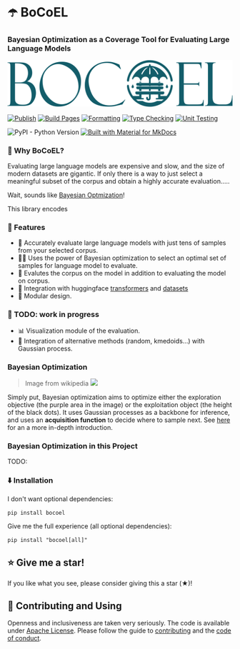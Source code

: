 # ☂️ BoCoEL

### Bayesian Optimization as a Coverage Tool for Evaluating Large Language Models

![Logo](assets/logo-full.svg)

[![Publish](https://github.com/rentruewang/bocoel/actions/workflows/release.yaml/badge.svg)](https://github.com/rentruewang/bocoel/actions/workflows/release.yaml)
[![Build Pages](https://github.com/rentruewang/bocoel/actions/workflows/build.yaml/badge.svg)](https://github.com/rentruewang/bocoel/actions/workflows/build.yaml)
[![Formatting](https://github.com/rentruewang/bocoel/actions/workflows/format.yaml/badge.svg)](https://github.com/rentruewang/bocoel/actions/workflows/format.yaml)
[![Type Checking](https://github.com/rentruewang/bocoel/actions/workflows/typecheck.yaml/badge.svg)](https://github.com/rentruewang/bocoel/actions/workflows/typecheck.yaml)
[![Unit Testing](https://github.com/rentruewang/bocoel/actions/workflows/unittest.yaml/badge.svg)](https://github.com/rentruewang/bocoel/actions/workflows/unittest.yaml)

![PyPI - Python Version](https://img.shields.io/pypi/pyversions/bocoel)
[![Built with Material for MkDocs](https://img.shields.io/badge/Material_for_MkDocs-526CFE?style=for-the-badge&logo=MaterialForMkDocs&logoColor=white)](https://squidfunk.github.io/mkdocs-material/)

### 🤔 Why BoCoEL?

Evaluating large language models are expensive and slow, and the size of modern datasets are gigantic. If only there is a way to just select a meaningful subset of the corpus and obtain a highly accurate evaluation.....

Wait, sounds like [Bayesian Optmization](#bayesian-optimization)!

This library encodes

### 🚀 Features

- 🎯 Accurately evaluate large language models with just tens of samples from your selected corpus.
- 💂‍♂️ Uses the power of Bayesian optimization to select an optimal set of samples for language model to evaluate.
- 💯 Evalutes the corpus on the model in addition to evaluating the model on corpus.
- 🤗 Integration with huggingface [transformers](https://huggingface.co/docs/transformers/en/index) and [datasets](https://huggingface.co/docs/datasets/en/index)
- 🧩 Modular design.

### 🚧 TODO: work in progress

- 📊 Visualization module of the evaluation.
- 🎲 Integration of alternative methods (random, kmedoids...) with Gaussian process.

### Bayesian Optimization

> Image from wikipedia
![](https://upload.wikimedia.org/wikipedia/commons/0/02/GpParBayesAnimationSmall.gif)

Simply put, Bayesian optimization aims to optimize either the exploration objective (the purple area in the image) or the exploitation object (the height of the black dots). It uses Gaussian processes as a backbone for inference, and uses an **acquisition function** to decide where to sample next. See [here](https://distill.pub/2019/visual-exploration-gaussian-processes/) for an a more in-depth introduction.

### Bayesian Optimization in this Project

TODO: 

### ⬇️ Installation

I don't want optional dependencies:

```
pip install bocoel
```

Give me the full experience (all optional dependencies):

```
pip install "bocoel[all]"
```

## ⭐ Give me a star!

If you like what you see, please consider giving this a star (★)!

## 🥰 Contributing and Using

Openness and inclusiveness are taken very seriously. The code is available under [Apache License](./LICENSE.md). Please follow the guide to [contributing](./CONTRIBUTING.md) and the [code of conduct](./CODE_OF_CONDUCT.md).
